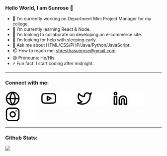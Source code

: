 ### Hello World, I am Sunrose 👋

- 🔭 I’m currently working on Department Mini Project Manager for my college.
- 🌱 I’m currently learning React & Node.
- 👯 I’m looking to collaborate on developing an e-commerce site.
- 🤔 I’m looking for help with sleeping early.
- 💬 Ask me about HTML/CSS/PHP/Java/Python/JavaScript.
- 📫 How to reach me: shresthasunrose@gmail.com
- 😄 Pronouns: He/His
- ⚡ Fun fact: I start coding after midnight.

---

### Connect with me:

[![website](./globe-light.svg)](https://sunroseshrestha.netlify.app#gh-light-mode-only)
[![website](./globe-dark.svg)](https://sunroseshrestha.netlify.app#gh-dark-mode-only)
&nbsp;&nbsp;
[![website](./youtube-light.svg)](https://www.youtube.com/channel/UCJ_-_Mw9_Y9h2R4Lcla7JHQ#gh-light-mode-only)
[![website](./youtube-dark.svg)](https://www.youtube.com/channel/UCJ_-_Mw9_Y9h2R4Lcla7JHQ#gh-dark-mode-only)
&nbsp;&nbsp;
[![website](./twitter-light.svg)](https://twitter.com/The_Sunrose#gh-light-mode-only)
[![website](./twitter-dark.svg)](https://twitter.com/The_Sunrose#gh-dark-mode-only)
&nbsp;&nbsp;
[![website](./linkedin-light.svg)](https://linkedin.com/in/sunrose-shrestha-3406781b6/#gh-light-mode-only)
[![website](./linkedin-dark.svg)](https://linkedin.com/in/sunrose-shrestha-3406781b6/#gh-dark-mode-only)
&nbsp;&nbsp;
[![website](./instagram-light.svg)](https://instagram.com/5_feet__11/#gh-light-mode-only)
[![website](./instagram-dark.svg)](https://instagram.com/5_feet__11/#gh-dark-mode-only)

---


### Github Stats:

<img src="https://github-readme-stats.vercel.app/api?username=Sunrose-Shrestha&&show_icons=true&title_color=ffffff&icon_color=bb2acf&text_color=daf7dc&bg_color=151515">

[website]: https://sunroseshrestha.netlify.app
[twitter]: https://twitter.com/The_Sunrose
[youtube]: https://www.youtube.com/channel/UCJ_-_Mw9_Y9h2R4Lcla7JHQ
[instagram]: https://www.instagram.com/5_feet__11/
[linkedin]: https://www.linkedin.com/in/sunrose-shrestha-3406781b6/
